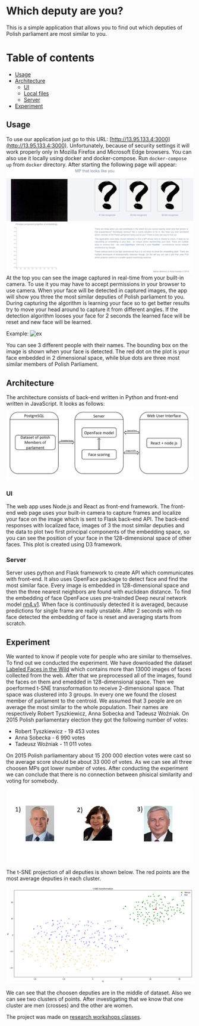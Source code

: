 # Which deputy are you?

This is a simple application that allows you to find out which deputies of Polish parliament are most similar to you. 

Table of contents
=================

<!--ts-->
   * [Usage](#usage)
   * [Architecture](#architecture)
      * [UI](#ui)
      * [Local files](#local-files)
      * [Server](#server)
   * [Experiment](#experiment)
<!--te-->


## Usage

To use our application just go to this URL:
 [http://13.95.133.4:3000](http://13.95.133.4:3000).
 Unfortunately, because of security settings it will work properly only in Mozilla Firefox and Microsoft Edge  browsers. You can also use it locally using docker and docker-compose. Run `docker-compose up` from `docker` directory. After starting the following page will appear:
![](https://raw.githubusercontent.com/GreenShade/similar-faces/master/images/sample1.png)
At the top you can see the image captured in real-time from your built-in camera. To use it you may have to accept permissions in your browser to use camera.
When your face will be detected in captured images, the app will show you three the most similar deputies of Polish parliament to you. During capturing the algorithm is learning your face so to get better results try to move your head around to capture it from different angles.
If the detection algorithm looses your face for 2 seconds the learned face will be reset and new face will be learned. 

Example:
![![ex](https://raw.githubusercontent.com/GreenShade/similar-faces/master/images/sample2.png)](http://13.95.133.4:3000)

You can see 3 different people with their names. The bounding box on the image is shown when your face is detected. The red dot on the plot is your face embedded in 2 dimensional space, while blue dots are three most similar members of Polish Parliament.

## Architecture

The architecture consists of back-end written in Python and front-end written in JavaScript. It looks as follows:
![](https://raw.githubusercontent.com/GreenShade/similar-faces/master/images/arch.png)

### UI
The web app uses Node.js and React as front-end framework. The front-end web page uses your built-in camera to capture frames and localize your face on the image which is sent to Flask back-end API. The back-end responses with localized face, images of 3 the most similar deputies and the data to plot two first principal components of the embedding space, so you can see the position of your face in the 128-dimensional space of other faces. This plot is created using D3 framework.

### Server

Server uses python and Flask framework to create API which communicates with front-end. It also uses OpenFace package to detect face and find the most similar face. Every image is embedded in 128-dimensional space and then the three nearest neighbors are found with euclidean distance. To find the embedding of face OpenFace uses pre-trainded Deep neural network model [nn4.v1](https://storage.cmusatyalab.org/openface-models/nn4.v1.t7). When face is continuously detected it is averaged, because predictions for single frame are really unstable. After 2 seconds with no face detected the embedding of face is reset and averaging starts from scratch. 

## Experiment

We wanted to know if people vote for people who are similar to themselves. To find out we conducted the experiment. We have downloaded the dataset [Labeled Faces in the Wild](http://vis-www.cs.umass.edu/lfw/?fbclid=IwAR2SAel2odDZiDP5U6cpwObCgDPg-eZ6eg1pPjt8QQQ2EBG41kMgXR5XMis#download) which contains more than 13000 images of faces collected from the web. After that we preprocessed all of the images, found the faces on them and emedded in 128-dimensional space. Then we poerformed t-SNE transoformation to receive 2-dimensional space. That space was clustered into 3 groups. In every one we found the closest member of parlament to the centroid. We assumed that 3 people are on average the most similar to the whole population. Their names are respectively Robert Tyszkiewicz, Anna Sobecka and Tadeusz Woźniak. On 2015 Polish parliamentary election they got the following number of votes:
* Robert Tyszkiewicz - 19 453 votes
* Anna Sobecka - 6 990 votes
* Tadeusz Woźniak - 11 011 votes

 On 2015 Polish parliamentary about 15 200 000 election votes were cast so the average score should be about 33 000 of votes. As we can see all three choosen MPs got lower number of votes. After conducting the experiment we can conclude that there is no connection between phisical similarity and voting for somebody.

![](https://raw.githubusercontent.com/GreenShade/similar-faces/master/images/top3.png)

The t-SNE projection of all deputies is shown below. The red points are the most average deputies in each cluster.

![](https://raw.githubusercontent.com/GreenShade/similar-faces/master/images/tsne.png)

We can see that the choosen deputies are in the middle of dataset. Also we can see two clusters of points. After investigating that we know that one cluster are men (crosses) and the other are women.

The project was made on [research workshops classes](https://github.com/pbiecek/WarsztatyBadawcze2018).


